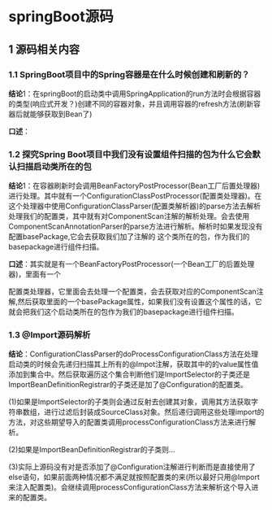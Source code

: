 # springBoot源码

## 1 源码相关内容

### 1.1 SpringBoot项目中的Spring容器是在什么时候创建和刷新的？

**结论**1：在springBoot的启动类中调用SpringApplication的run方法时会根据容器的类型(响应式开发？)创建不同的容器对象，并且调用容器的refresh方法(刷新容器后就能够获取到Bean了)

**口述**：

### 1.2 探究Spring Boot项目中我们没有设置组件扫描的包为什么它会默认扫描启动类所在的包

**结论**1：在容器刷新时会调用BeanFactoryPostProcessor(Bean工厂后置处理器)进行处理。其中就有一个ConfigurationClassPostProcessor(配置类处理器)。在这个处理器中使用ConfigurationClassParser(配置类解析器)的parse方法去解析处理我们的配置类，其中就有对ComponentScan注解的解析处理。会去使用ComponentScanAnnotationParser的parse方法进行解析。解析时如果发现没有配置basePackage,它会去获取我们加了注解的
这个类所在的包，作为我们的basepackage进行组件扫描。



**口述**：其实就是有一个BeanFactoryPostProcessor(一个Bean工厂的后置处理器)，里面有一个

配置类处理器，它里面会去处理一个配置类，会去获取对应的ComponentScan注解,然后获取里面的一个basePackage属性，如果我们没有设置这个属性的话，它就会把我们这个启动类所在的包作为我们的basepackage进行组件扫描。



### 1.3 @Import源码解析 

**结论**：ConfigurationClassParser的doProcessConfigurationClass方法在处理启动类的时候会先递归扫描其上所有的@Impot注解，获取其中的的value属性值添加到集合中。然后获取遍历这个集合判断他们是ImportSelector的子类还是ImportBeanDefinitionRegistrar的子类还是加了@Configuration的配置类。

(1)如果是ImportSelector的子类则会通过反射去创建其对象，调用其方法获取字符串数组，进行过滤后封装成SourceClass对象。然后递归调用这些处理import的方法，对这些期望导入的配置类调用processConfigurationClass方法来进行解析。

(2)如果是ImportBeanDefinitionRegistrar的子类则...

(3)实际上源码没有对是否添加了@Configuration注解进行判断而是直接使用了else语句，如果前面两种情况都不满足就按照配置类的来(所以最好只用@Import来注入配置类)。会继续调用processConfigurationClass方法来解析这个导入进来的配置类。

